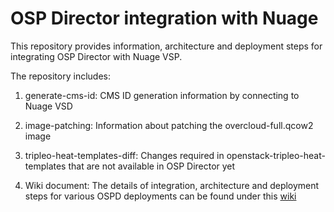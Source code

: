 # OSP Director integration with Nuage

This repository provides information, architecture and deployment steps for integrating OSP Director with Nuage VSP.

The repository includes:

1. generate-cms-id: CMS ID generation information by connecting to Nuage VSD

2. image-patching: Information about patching the overcloud-full.qcow2 image

3. tripleo-heat-templates-diff: Changes required in openstack-tripleo-heat-templates that are not available in OSP Director yet

4. Wiki document: The details of integration, architecture and deployment steps for various OSPD deployments can be found under this [wiki](https://github.com/nuagenetworks/nuage-ospdirector/wiki)
